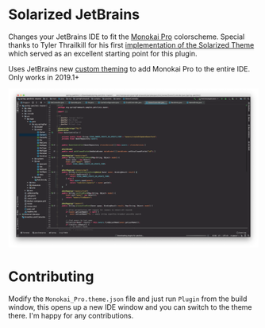 # Solarized JetBrains

Changes your JetBrains IDE to fit the [Monokai Pro](monokai.pro) colorscheme.
Special thanks to Tyler Thrailkill for his first [implementation of the Solarized 
Theme](https://plugins.jetbrains.com/plugin/12112-solarized-theme) which served as 
an excellent starting point for this plugin.

Uses JetBrains new [custom theming](https://blog.jetbrains.com/idea/2019/03/brighten-up-your-day-add-color-to-intellij-idea/) to
add Monokai Pro to the entire IDE. Only works in 2019.1+

![Image showing what Monokai Pro looks like](resources/screenshots/example.png)

# Contributing

Modify the `Monokai_Pro.theme.json` file and just run `Plugin` from the build window,
this opens up a new IDE window and you can switch to the theme there.
I'm happy for any contributions.

